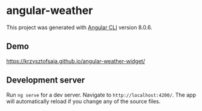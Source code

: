 # angular-weather

This project was generated with [Angular CLI](https://github.com/angular/angular-cli) version 8.0.6.

## Demo
https://krzysztofsaja.github.io/angular-weather-widget/

## Development server

Run `ng serve` for a dev server. Navigate to `http://localhost:4200/`. The app will automatically reload if you change any of the source files.